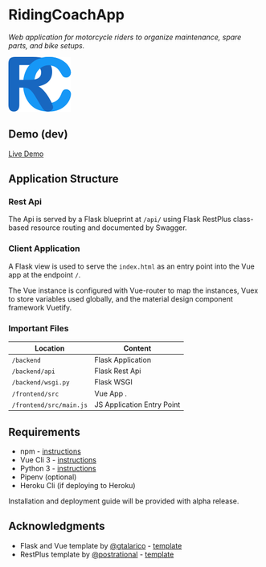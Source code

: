 # RidingCoachApp 
_Web application for motorcycle riders to organize maintenance, spare parts, and bike setups._

![RidingCoach Logo](/frontend/public/rc-logo.svg "RidingCoach Logo")

## Demo (dev)

[Live Demo](https://riding-coach-demo.herokuapp.com/)

## Application Structure

### Rest Api

The Api is served by a Flask blueprint at `/api/` using Flask RestPlus class-based resource routing and documented by Swagger.

### Client Application

A Flask view is used to serve the `index.html` as an entry point into the Vue app at the endpoint `/`.

The Vue instance is configured with Vue-router to map the instances, Vuex to store variables used globally, and the material design component framework Vuetify.

### Important Files

| Location                 |  Content                                   |
|--------------------------|--------------------------------------------|
| `/backend`               | Flask Application                          |
| `/backend/api`           | Flask Rest Api                             |
| `/backend/wsgi.py`       | Flask WSGI                                 |
| `/frontend/src`          | Vue App .                                  |
| `/frontend/src/main.js`  | JS Application Entry Point                 |

## Requirements
* npm - [instructions](https://www.npmjs.com/get-npm)
* Vue Cli 3 - [instructions](https://cli.vuejs.org/guide/installation.html)
* Python 3 - [instructions](https://www.python.org/downloads/)
* Pipenv (optional)
* Heroku Cli (if deploying to Heroku)

Installation and deployment guide will be provided with alpha release.

## Acknowledgments

* Flask and Vue template by [@gtalarico](https://github.com/gtalarico) - [template](https://github.com/gtalarico/flask-vuejs-template)
* RestPlus template by [@postrational](https://github.com/postrational) - [template](https://github.com/postrational/rest_api_demo)
